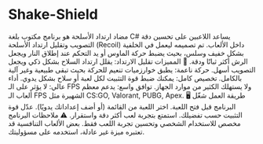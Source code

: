 # Shake-Shield
مضاد ارتداد الأسلحة هو برنامج مكتوب بلغة C# يساعد اللاعبين على تحسين دقة التصويب وتقليل ارتداد الأسلحة (Recoil) داخل الألعاب. تم تصميمه ليعمل في الخلفية بشكل خفيف وسلس، بحيث يضبط حركة الماوس أو يد التحكم عند إطلاق النار ويجعل الرش أكثر ثباتًا ودقة.  🚀 المميزات  تقليل الارتداد: يقلل ارتداد السلاح بشكل ذكي ويجعل التصويب أسهل.  حركة ناعمة: يطبق خوارزميات تنعيم للحركة بحيث تبقى طبيعية وغير آلية بالكامل.  تخصيص كامل: يمكنك ضبط قوة التثبيت لكل لعبة أو سلاح بشكل يدوي.  أداء عالي: لا يؤثر على الـ FPS ولا يستهلك الكثير من موارد الجهاز.  توافق واسع: يدعم معظم ألعاب الـ FPS الشهيرة مثل CS:GO, Valorant, PUBG, Apex.  🖥 طريقة العمل  شغّل البرنامج قبل فتح اللعبة.  اختر اللعبة من القائمة (أو أضف إعداداتك يدويًا).  عدّل قوة التثبيت حسب تفضيلك.  استمتع بتجربة لعب أكثر دقة واستقرار.  ⚠️ ملاحظات  البرنامج مخصص للاستخدام الشخصي وتحسين تجربة اللعب فقط.  بعض الألعاب التنافسية قد تعتبره ميزة غير عادلة، استخدمه على مسؤوليتك.
